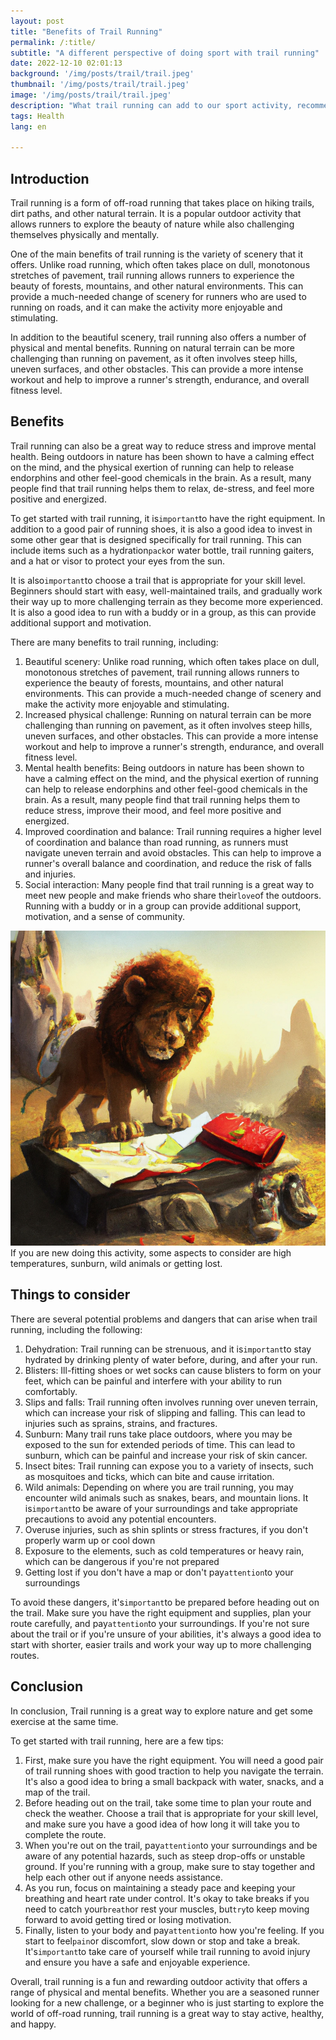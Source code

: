 ```yaml
---
layout: post
title: "Benefits of Trail Running"
permalink: /:title/
subtitle: "A different perspective of doing sport with trail running"
date: 2022-12-10 02:01:13
background: '/img/posts/trail/trail.jpeg'
thumbnail: '/img/posts/trail/trail.jpeg'
image: '/img/posts/trail/trail.jpeg'
description: "What trail running can add to our sport activity, recommendations and other aspects to take into account"
tags: Health
lang: en

---
```


## Introduction

<div class="text-article">
Trail running is a form of off-road running that takes place on hiking trails, dirt paths, and other natural terrain. It
is a popular outdoor activity that allows runners to explore the beauty of nature while also challenging themselves
physically and mentally.</div>


One of the main benefits of trail running is the variety of scenery that it offers. Unlike road running, which often
takes place on dull, monotonous stretches of pavement, trail running allows runners to experience the beauty of forests,
mountains, and other natural environments. This can provide a much-needed change of scenery for runners who are used to
running on roads, and it can make the activity more enjoyable and stimulating.

In addition to the beautiful scenery, trail running also offers a number of physical and mental benefits. Running on
natural terrain can be more challenging than running on pavement, as it often involves steep hills, uneven surfaces, and
other obstacles. This can provide a more intense workout and help to improve a runner's strength, endurance, and overall
fitness level.

## Benefits

Trail running can also be a great way to reduce stress and improve mental health. Being outdoors in nature has been
shown to have a calming effect on the mind, and the physical exertion of running can help to release endorphins and
other feel-good chemicals in the brain. As a result, many people find that trail running helps them to relax, de-stress,
and feel more positive and energized.

To get started with trail running, it is` important `to have the right equipment. In addition to a good pair of running
shoes, it is also a good idea to invest in some other gear that is designed specifically for trail running. This can
include items such as a hydration` pack `or water bottle, trail running gaiters, and a hat or visor to protect your eyes
from the sun.

It is also` important `to choose a trail that is appropriate for your skill level. Beginners should start with easy,
well-maintained trails, and gradually work their way up to more challenging terrain as they become more experienced. It
is also a good idea to run with a buddy or in a group, as this can provide additional support and motivation.

There are many benefits to trail running, including:

1. Beautiful scenery: Unlike road running, which often takes place on dull, monotonous stretches of pavement, trail
   running allows runners to experience the beauty of forests, mountains, and other natural environments. This can
   provide a much-needed change of scenery and make the activity more enjoyable and stimulating.
2. Increased physical challenge: Running on natural terrain can be more challenging than running on pavement, as it
   often involves steep hills, uneven surfaces, and other obstacles. This can provide a more intense workout and help to
   improve a runner's strength, endurance, and overall fitness level.
3. Mental health benefits: Being outdoors in nature has been shown to have a calming effect on the mind, and the
   physical exertion of running can help to release endorphins and other feel-good chemicals in the brain. As a result,
   many people find that trail running helps them to reduce stress, improve their mood, and feel more positive and
   energized.
4. Improved coordination and balance: Trail running requires a higher level of coordination and balance than road
   running, as runners must navigate uneven terrain and avoid obstacles. This can help to improve a runner's overall
   balance and coordination, and reduce the risk of falls and injuries.
5. Social interaction: Many people find that trail running is a great way to meet new people and make friends who share
   their` love `of the outdoors. Running with a buddy or in a group can provide additional support, motivation, and a
   sense of community.

<p>
    <img class="img-fluid" src="/img/posts/trail/lost.jpeg" alt="Dangers of Trail Running">
    <span class="caption text-muted">If you are new doing this activity, some aspects to consider are high temperatures, sunburn, wild animals or getting lost.</span>
</p>

## Things to consider

There are several potential problems and dangers that can arise when trail running, including the following:

1. Dehydration: Trail running can be strenuous, and it is` important `to stay hydrated by drinking plenty of water before,
   during, and after your run.
2. Blisters: Ill-fitting shoes or wet socks can cause blisters to form on your feet, which can be painful and interfere
   with your ability to run comfortably.
3. Slips and falls: Trail running often involves running over uneven terrain, which can increase your risk of slipping
   and falling. This can lead to injuries such as sprains, strains, and fractures.
4. Sunburn: Many trail runs take place outdoors, where you may be exposed to the sun for extended periods of time. This
   can lead to sunburn, which can be painful and increase your risk of skin cancer.
5. Insect bites: Trail running can expose you to a variety of insects, such as mosquitoes and ticks, which can bite and
   cause irritation.
6. Wild animals: Depending on where you are trail running, you may encounter wild animals such as snakes, bears, and
   mountain lions. It is` important `to be aware of your surroundings and take appropriate precautions to avoid any
   potential encounters.
7. Overuse injuries, such as shin splints or stress fractures, if you don't properly warm up or cool down
8. Exposure to the elements, such as cold temperatures or heavy rain, which can be dangerous if you're not prepared
9. Getting lost if you don't have a map or don't pay` attention `to your surroundings

To avoid these dangers, it's` important `to be prepared before heading out on the trail. Make sure you have the right
equipment and supplies, plan your route carefully, and pay` attention `to your surroundings. If you're not sure about the
trail or if you're unsure of your abilities, it's always a good idea to start with shorter, easier trails and work your
way up to more challenging routes.

## Conclusion

In conclusion, Trail running is a great way to explore nature and get some exercise at the same time.

To get started with trail running, here are a few tips:

1. First, make sure you have the right equipment. You will need a good pair of trail running shoes with good traction to
   help you navigate the terrain. It's also a good idea to bring a small backpack with water, snacks, and a map of the
   trail.
2. Before heading out on the trail, take some time to plan your route and check the weather. Choose a trail that is
   appropriate for your skill level, and make sure you have a good idea of how long it will take you to complete the
   route.
3. When you're out on the trail, pay` attention `to your surroundings and be aware of any potential hazards, such as steep
   drop-offs or unstable ground. If you're running with a group, make sure to stay together and help each other out if
   anyone needs assistance.
4. As you run, focus on maintaining a steady pace and keeping your breathing and heart rate under control. It's okay to
   take breaks if you need to catch your` breath `or rest your muscles, but` try `to keep moving forward to avoid getting
   tired or losing motivation.
5. Finally, listen to your body and pay` attention `to how you're feeling. If you start to feel` pain `or discomfort, slow
   down or stop and take a break. It's` important `to take care of yourself while trail running to avoid injury and ensure
   you have a safe and enjoyable experience.

Overall, trail running is a fun and rewarding outdoor activity that offers a range of physical and mental benefits.
Whether you are a seasoned runner looking for a new challenge, or a beginner who is just starting to explore the world
of off-road running, trail running is a great way to stay active, healthy, and happy.